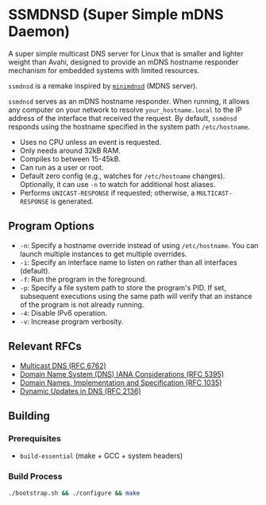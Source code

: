 # SSMDNSD (Super Simple mDNS Daemon)

A super simple multicast DNS server for Linux that is smaller and lighter weight than Avahi, designed to provide an mDNS hostname responder mechanism for embedded systems with limited resources.

`ssmdnsd` is a remake inspired by [`minimdnsd`](https://github.com/cnlohr/minimdnsd) (MDNS server).

`ssmdnsd` serves as an mDNS hostname responder. When running, it allows any computer on your network to resolve `your_hostname.local` to the IP address of the interface that received the request. By default, `ssmdnsd` responds using the hostname specified in the system path `/etc/hostname`.

- Uses no CPU unless an event is requested.
- Only needs around 32kB RAM.
- Compiles to between 15-45kB.
- Can run as a user or root.
- Default zero config (e.g., watches for `/etc/hostname` changes). Optionally, it can use `-n` to watch for additional host aliases.
- Performs `UNICAST-RESPONSE` if requested; otherwise, a `MULTICAST-RESPONSE` is generated.

## Program Options
- `-n`: Specify a hostname override instead of using `/etc/hostname`. You can launch multiple instances to get multiple overrides.
- `-i`: Specify an interface name to listen on rather than all interfaces (default).
- `-f`: Run the program in the foreground.
- `-p`: Specify a file system path to store the program's PID. If set, subsequent executions using the same path will verify that an instance of the program is not already running.
- `-4`: Disable IPv6 operation.
- `-v`: Increase program verbosity.

## Relevant RFCs
- [Multicast DNS (RFC 6762)](https://datatracker.ietf.org/doc/html/rfc6762)
- [Domain Name System (DNS) IANA Considerations (RFC 5395)](https://datatracker.ietf.org/doc/html/rfc5395)
- [Domain Names, Implementation and Specification (RFC 1035)](https://datatracker.ietf.org/doc/html/rfc1035)
- [Dynamic Updates in DNS (RFC 2136)](https://datatracker.ietf.org/doc/html/rfc2136)

## Building

### Prerequisites

- `build-essential` (make + GCC + system headers)

### Build Process

```bash
./bootstrap.sh && ./configure && make
